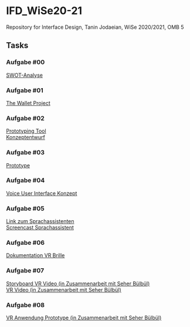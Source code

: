 # IFD_WiSe20-21
 Repository for Interface Design, Tanin Jodaeian, WiSe 2020/2021, OMB 5

## Tasks

### Aufgabe #00
<a href="https://github.com/taninjodaeian/IFD_WiSe20-21/tree/main/Aufgabe%200">SWOT-Analyse</a>
<br>
### Aufgabe #01
<a href="https://github.com/taninjodaeian/IFD_WiSe20-21/tree/main/Aufgabe%201">The Wallet Project</a>
<br>
### Aufgabe #02
<a href="https://github.com/taninjodaeian/IFD_WiSe20-21/blob/main/Aufgabe%202.1/Prototyping%20Tool.pdf">Prototyping Tool</a>
<br>
<a href="https://github.com/taninjodaeian/IFD_WiSe20-21/blob/main/Aufgabe%202.2/Konzeptentwürfe.pdf">Konzeptentwurf</a>
<br>
### Aufgabe #03
<a href="https://ga0vac.axshare.com">Prototype</a>
<br>
### Aufgabe #04
<a href="https://github.com/taninjodaeian/IFD_WiSe20-21/blob/main/Aufgabe%20%2304.pdf">Voice User Interface Konzept</a>
<br>
### Aufgabe #05
<a href="https://taninjodaeian.github.io/IFD_WiSe20-21/Aufgabe%205/tanin-artyom.html">Link zum Sprachassistenten</a>
<br>
<a href="https://github.com/taninjodaeian/IFD_WiSe20-21/blob/main/Aufgabe%205/Screencast%20VUI.mov">Screencast Sprachassistent</a>
<br>
### Aufgabe #06
<a href="https://github.com/taninjodaeian/IFD_WiSe20-21/blob/main/Dokumentation%20VR%20Brille.pdf">Dokumentation VR Brille</a>
<br>
### Aufgabe #07
<a href="https://github.com/taninjodaeian/IFD_WiSe20-21/blob/main/Aufgabe%207/Storyboard%20VR%20Video.pdf">Storyboard VR Video (in Zusammenarbeit mit Seher Bülbül)</a>
<br>
<a href="https://drive.google.com/file/d/1r8jteZ30u856oUxeWdGfY3TimOluZWQN/view?usp=sharing">VR Video (in Zusammenarbeit mit Seher Bülbül)</a>
<br>
### Aufgabe #08
<a href="https://github.com/taninjodaeian/IFD_WiSe20-21/blob/main/Aufgabe%20VR%20Anwendung/AufgabeVRAnwendung.md">VR Anwendung Prototype (in Zusammenarbeit mit Seher Bülbül)</a>
<br>

